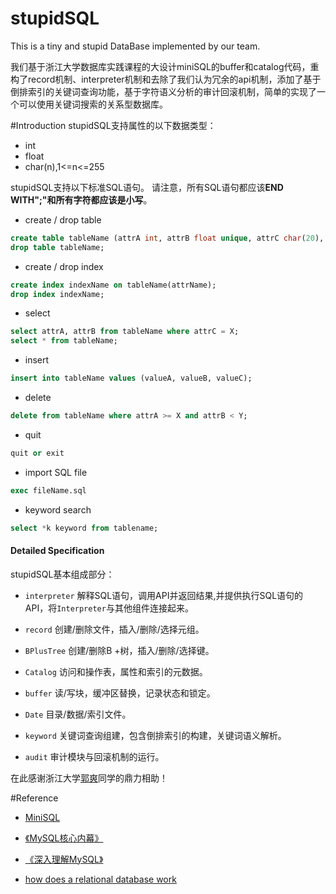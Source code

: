 # stupidSQL
This is a tiny and stupid DataBase implemented by our team.

我们基于浙江大学数据库实践课程的大设计miniSQL的buffer和catalog代码，重构了record机制、interpreter机制和去除了我们认为冗余的api机制，添加了基于倒排索引的关键词查询功能，基于字符语义分析的审计回滚机制，简单的实现了一个可以使用关键词搜索的关系型数据库。

#Introduction
stupidSQL支持属性的以下数据类型：

* int
* float
* char(n),1<=n<=255

stupidSQL支持以下标准SQL语句。
请注意，所有SQL语句都应该**END WITH";"**和**所有字符都应该是小写**。

* create / drop table
```sql
create table tableName (attrA int, attrB float unique, attrC char(20), primary key(attrX));
drop table tableName;
```

* create / drop index
```sql
create index indexName on tableName(attrName);
drop index indexName;
```

* select
```sql
select attrA, attrB from tableName where attrC = X;
select * from tableName;
```

* insert
```sql
insert into tableName values (valueA, valueB, valueC);
```

* delete
```sql
delete from tableName where attrA >= X and attrB < Y;
```
* quit
```sql
quit or exit
```
* import SQL file
```sql
exec fileName.sql
```
* keyword search
```sql
select *k keyword from tablename; 
```
#### Detailed Specification
stupidSQL基本组成部分：

* `interpreter`
解释SQL语句，调用API并返回结果,并提供执行SQL语句的API，将`Interpreter`与其他组件连接起来。

* `record`
创建/删除文件，插入/删除/选择元组。

* `BPlusTree`
创建/删除B +树，插入/删除/选择键。

* `Catalog`
访问和操作表，属性和索引的元数据。

* `buffer`
读/写块，缓冲区替换，记录状态和锁定。

* `Date`
目录/数据/索引文件。

* `keyword`
关键词查询组建，包含倒排索引的构建，关键词语义解析。

* `audit`
审计模块与回滚机制的运行。




在此感谢浙江大学[郭爽](https://github.com/sbj1234567892010)同学的鼎力相助！


#Reference
* [MiniSQL](https://github.com/davendw49/Awwwesome-MiniSQL "MiniSQL")

* [《MySQL核心内幕》](https://book.douban.com/subject/4219798/)
* [《深入理解MySQL》](https://book.douban.com/subject/4022870/)
* [how does a relational database work](http://coding-geek.com/how-databases-work/ "guidebook")